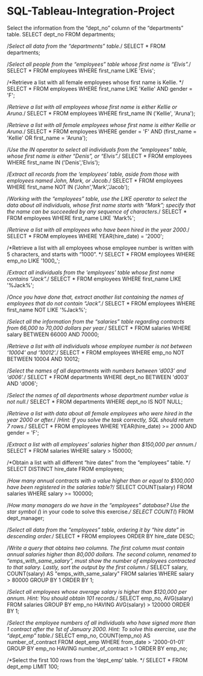 # SQL-Tableau-Integration-Project

Select the information from the “dept_no” column of the “departments” table.
SELECT dept_no
FROM departments;

/*Select all data from the “departments” table.*/
SELECT *
FROM departments;

/*Select all people from the “employees” table whose first name is “Elvis”.*/
SELECT *
FROM employees
WHERE first_name LIKE 'Elvis';

/*Retrieve a list with all female employees whose first name is Kellie. */
SELECT *
FROM employees
WHERE first_name LIKE 'Kellie'
AND gender = 'F';

/*Retrieve a list with all employees whose first name is either Kellie or Aruna.*/
SELECT *
FROM employees
WHERE first_name IN ('Kellie', 'Aruna');

/*Retrieve a list with all female employees whose first name is either Kellie or Aruna.*/
SELECT *
FROM employees
WHERE gender = 'F'
AND (first_name = 'Kellie' OR first_name = 'Aruna');

/*Use the IN operator to select all individuals from the “employees” table, whose first name is either “Denis”, or “Elvis”.*/
SELECT *
FROM employees
WHERE first_name IN ('Denis','Elvis');

/*Extract all records from the ‘employees’ table, aside from those with employees named John, Mark, or Jacob.*/
SELECT *
FROM employees
WHERE first_name NOT IN ('John','Mark','Jacob');

/*Working with the “employees” table, use the LIKE operator to select the data about all individuals, 
whose first name starts with “Mark”; specify that the name can be succeeded by any sequence of characters.*/
SELECT *
FROM employees
WHERE first_name LIKE 'Mark%';

/*Retrieve a list with all employees who have been hired in the year 2000.*/
SELECT *
FROM employees
WHERE YEAR(hire_date) = '2000'; 

/*Retrieve a list with all employees whose employee number is written with 5 characters, and starts with “1000”. */
SELECT *
FROM employees
WHERE emp_no LIKE '1000_';

/*Extract all individuals from the ‘employees’ table whose first name contains “Jack”.*/
SELECT *
FROM employees
WHERE first_name LIKE '%Jack%';

/*Once you have done that, extract another list containing the names of employees that do not contain “Jack”.*/
SELECT *
FROM employees
WHERE first_name NOT LIKE '%Jack%';

/*Select all the information from the “salaries” table regarding contracts from 66,000 to 70,000 dollars per year.*/
SELECT *
FROM salaries
WHERE salary BETWEEN 66000 AND 70000;

/*Retrieve a list with all individuals whose employee number is not between ‘10004’ and ‘10012’.*/
SELECT *
FROM employees 
WHERE emp_no NOT BETWEEN 10004 AND 10012;
 
/*Select the names of all departments with numbers between ‘d003’ and ‘d006’.*/
SELECT *
FROM departments
WHERE dept_no BETWEEN 'd003' AND 'd006';

/*Select the names of all departments whose department number value is not null.*/
SELECT *
FROM departments
WHERE dept_no IS NOT NULL;

/*Retrieve a list with data about all female employees who were hired in the year 2000 or after.*/
/*Hint: If you solve the task correctly, SQL should return 7 rows.*/
SELECT *
FROM employees
WHERE YEAR(hire_date) >= 2000
AND gender = 'F';

/*Extract a list with all employees’ salaries higher than $150,000 per annum.*/
SELECT *
FROM salaries
WHERE salary > 150000;

/*Obtain a list with all different “hire dates” from the “employees” table. */
SELECT DISTINCT hire_date
FROM employees;

/*How many annual contracts with a value higher than or equal to $100,000 have been registered in the salaries table?*/
SELECT COUNT(salary)
FROM salaries
WHERE salary >= 100000;

/*How many managers do we have in the “employees” database? Use the star symbol (*) in your code to solve this exercise.*/
SELECT COUNT(*)
FROM dept_manager;

/*Select all data from the “employees” table, ordering it by “hire date” in descending order.*/
SELECT *
FROM employees
ORDER BY hire_date DESC;

/*Write a query that obtains two columns. The first column must contain annual salaries higher than 80,000 dollars. 
The second column, renamed to “emps_with_same_salary”, must show the number of employees contracted to that salary. 
Lastly, sort the output by the first column.*/
SELECT salary, COUNT(salary) AS "emps_with_same_salary"
FROM salaries
WHERE salary > 80000
GROUP BY 1
ORDER BY 1;

/*Select all employees whose average salary is higher than $120,000 per annum.
Hint: You should obtain 101 records.*/
SELECT emp_no, AVG(salary)
FROM salaries
GROUP BY emp_no
HAVING AVG(salary) > 120000
ORDER BY 1;

/*Select the employee numbers of all individuals who have signed more than 1 contract after the 1st of January 2000.
Hint: To solve this exercise, use the “dept_emp” table.*/
SELECT emp_no, COUNT(emp_no) AS number_of_contract
FROM dept_emp
WHERE from_date > '2000-01-01'
GROUP BY emp_no
HAVING number_of_contract > 1
ORDER BY emp_no;

/*Select the first 100 rows from the ‘dept_emp’ table. */
SELECT *
FROM dept_emp
LIMIT 100;
